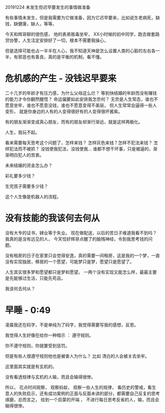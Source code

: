 
20191224 未发生但迟早要发生的事情做准备

有些事情未发生，但是我需要为它做准备，因为它迟早要来，比如说生老病死，缺钱，缺健康，缺人，等等。 

今天和辉哥聊的很伤感， 他的表弟贩毒坐牢， XX小时候的初中同学，跑去做套路贷协警，人生注定安排好了一切，根本不需要我操心，

但是选择可能也占一半半在人心，我不知道天神是怎么设置人类的心脏的左右各一半，有邪恶也有善良，真的是平衡的机制，看不懂。


# 危机感的产生 -  没钱迟早要来

二十几岁的年龄才有压力感，为什么父母这么烂？ 等到快结婚的年龄而没有赚钱的能力才令你翻然醒悟？ 命运偏要如此安排我怎奈何？ 无奈是人生常态，谁也不愿意坐牢，谁也不愿意没钱，谁也不愿意变得不美丽， 但人生常常会逼得一些人变形， 就是你身边的人有的人变得很好有的人变得很坏酱紫。  

有的朋友渐渐变成真心朋友，而有的朋友却渐行渐远，就是这样两极化。  

人生，我玩不起。

看来需要每天思考这个问题了，怎样来钱？ 怎样灰色来钱？怎样不犯法来钱？ 怎样犯法而不被抓？    没钱使我犯法，没钱使我... 谁都不想干坏事，只是被逼的，渐渐明白犯人的苦衷。  

未来结婚的资金怎么办？ 

彩礼要多少钱？

生完孩子需要多少钱？

这个人生像是机器人的流程。

# 没有技能的我该何去何从

没有大专的证书，肄业等于失业。     现在做配送，以后的苦日子难道我看不到吗？ 我真的是没有远见的人，  今天恰好辉哥点醒了的脑残神经，令到我思考钱的问题。

没有租房的日子在家里只会觉得安逸，真的需要一间租房，这是我的一个梦，一直没有实现独居，移居的一个愿望，可能梦只是梦，愿望只是愿望了。 

人生其实很多梦和愿望都只是梦和愿望。  一两个没有实现又能怎么样，最最主要是先能够过生活，只能先苟且。 


我该何去何从？


# 早睡 - 0:49 

 凌晨我还在码字，不是单纯为了码字，我觉得需要写我的感想，反思。
 
 我觉得人生好像在给你一种暗示 ：  遵守规则。 
 
 你不遵守规则，你就要受到惩罚。
 
 但是有些人很遵守规则他也是被害人为什么？  比如 清白的人会被关去坐牢。
 
 这里面其实就是有玄机的。
 
 没有看透规律与玄机的人输，而且会输得很惨。
 
 所以， 花点时间观察， 观察蚂蚁， 观察一些人生的规律，  看历史的警戒，看生意人的失败启示，还有成功案例的正面与反面未讲的部分，都需要自己反复的思考琢磨，总而言之，   给到一个启蒙的开端  ，   不进行每日思考反省的人，输，而且会输得很惨。 
 
 

